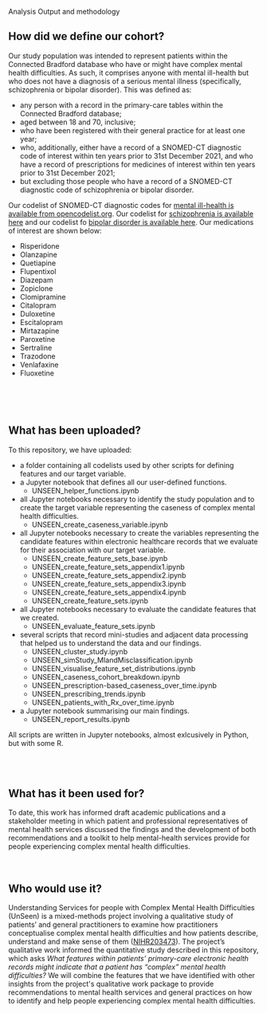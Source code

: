 Analysis Output and methodology

## How did we define our cohort?
Our study population was intended to represent patients within the Connected Bradford database who have or might have complex mental health difficulties. As such, it comprises anyone with mental ill-health but who does not have a diagnosis of a serious mental illness (specifically, schizophrenia or bipolar disorder). This was  defined as:
- any person with a record in the primary-care tables within the Connected Bradford database;
- aged between 18 and 70, inclusive;
- who have been registered with their general practice for at least one year;
- who, additionally, either have a record of a SNOMED-CT diagnostic code of interest within ten years prior to 31st December 2021, and who have a record of prescriptions for medicines of interest within ten years prior to 31st December 2021;
- but excluding those people who have a record of a SNOMED-CT diagnostic code of schizophrenia or bipolar disorder.

Our codelist of SNOMED-CT diagnostic codes for [mental ill-health is available from opencodelist.org](https://www.opencodelists.org/codelist/user/ciaranmci/mental-disorder/5c00ffcc/). Our codelist for [schizophrenia is available here](https://www.opencodelists.org/codelist/user/ciaranmci/schizophrenia/37e4226d/) and our codelist fo [bipolar disorder is available here](https://www.opencodelists.org/codelist/user/ciaranmci/bipolar-disorder/6a0308d7/). Our medications of interest are shown below:
- Risperidone
- Olanzapine
- Quetiapine
- Flupentixol
- Diazepam
- Zopiclone
- Clomipramine
- Citalopram
- Duloxetine
- Escitalopram
- Mirtazapine
- Paroxetine
- Sertraline
- Trazodone
- Venlafaxine
- Fluoxetine
<br/>
<br/>
<br/>

## What has been uploaded?
To this repository, we have uploaded:
- a folder containing all codelists used by other scripts for defining features and our target variable.
- a Jupyter notebook that defines all our user-defined functions.
  - UNSEEN_helper_functions.ipynb
- all Jupyter notebooks necessary to identify the study population and to create the target variable representing the caseness of complex mental health difficulties.
  - UNSEEN_create_caseness_variable.ipynb
- all Jupyter notebooks necessary to create the variables representing the candidate features within electronic healthcare records that we evaluate for their association with our target variable.
  - UNSEEN_create_feature_sets_base.ipynb
  - UNSEEN_create_feature_sets_appendix1.ipynb
  - UNSEEN_create_feature_sets_appendix2.ipynb
  - UNSEEN_create_feature_sets_appendix3.ipynb
  - UNSEEN_create_feature_sets_appendix4.ipynb
  - UNSEEN_create_feature_sets.ipynb
- all Jupyter notebooks necessary to evaluate the candidate features that we created.
  - UNSEEN_evaluate_feature_sets.ipynb
- several scripts that record mini-studies and adjacent data processing that helped us to understand the data and our findings.
  - UNSEEN_cluster_study.ipynb
  - UNSEEN_simStudy_MIandMisclassification.ipynb
  - UNSEEN_visualise_feature_set_distributions.ipynb
  - UNSEEN_caseness_cohort_breakdown.ipynb
  - UNSEEN_prescription-based_caseness_over_time.ipynb
  - UNSEEN_prescribing_trends.ipynb
  - UNSEEN_patients_with_Rx_over_time.ipynb
- a Jupyter notebook summarising our main findings.
  - UNSEEN_report_results.ipynb

All scripts are written in Jupyter notebooks, almost exlcusively in Python, but with some R.  
<br/>
<br/>
<br/>


## What has it been used for?
To date, this work has informed draft academic publications and a stakeholder meeting in which patient and professional representatives of mental health services discussed the findings and the development of both recommendations and a toolkit to help mental-health services provide for people experiencing complex mental health difficulties.
<br/>
<br/>
<br/>

## Who would use it?
Understanding Services for people with Complex Mental Health Difficulties (UnSeen) is a mixed-methods project involving a qualitative study of patients’ and general practitioners to examine how practitioners conceptualise complex mental health difficulties and how patients describe, understand and make sense of them ([NIHR203473](https://fundingawards.nihr.ac.uk/award/NIHR203473)). The project’s qualitative work informed the quantitative study described in this repository, which asks _What features within patients’ primary-care electronic health records might indicate that a patient has “complex” mental health difficulties?_ We will combine the features that we have identified with other insights from the project's qualitative work package to provide recommendations to mental health services and general practices on how to identify and help people experiencing complex mental health difficulties.

